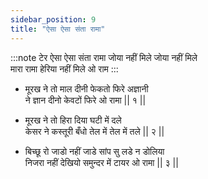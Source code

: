 ```yaml
---
sidebar_position: 9
title: "ऐसा ऐसा संता रामा"
---
```


:::note टेर
ऐसा ऐसा संता रामा जोया नहीं मिले जोया नहीं मिले <br/>
मारा रामा हेरिया नहीं मिले ओ राम
:::

- मूरख ने तो माल दीनी फेकतो फिरे अज्ञानी <br/>
  ने ज्ञान दीनो केवटों फिरे ओ रामा || १ ||

- मूरख ने तो हिरा दिया घटी में दले <br/>
  केसर ने कस्तूरी बँधो तेल में तेल में तले || २ ||

- बिच्छू रो जाडो नहीं जाडे सांप सु लडे न डोलिया <br/>
  निजरा नहीं देखियो समुन्दर में टायर ओ रामा || ३ ||
